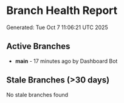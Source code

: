 # Branch Health Report
Generated: Tue Oct  7 11:06:21 UTC 2025

## Active Branches
- **main** - 17 minutes ago by Dashboard Bot

## Stale Branches (>30 days)
No stale branches found
